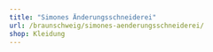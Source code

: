 ```yaml
---
title: "Simones Änderungsschneiderei"
url: /braunschweig/simones-aenderungsschneiderei/
shop: Kleidung
---
```

